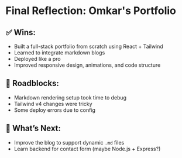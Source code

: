 # Final Reflection: Omkar's Portfolio

## ✅ Wins:
- Built a full-stack portfolio from scratch using React + Tailwind
- Learned to integrate markdown blogs
- Deployed like a pro
- Improved responsive design, animations, and code structure

## 🚧 Roadblocks:
- Markdown rendering setup took time to debug
- Tailwind v4 changes were tricky
- Some deploy errors due to config

## 🚀 What’s Next:
- Improve the blog to support dynamic `.md` files
- Learn backend for contact form (maybe Node.js + Express?)